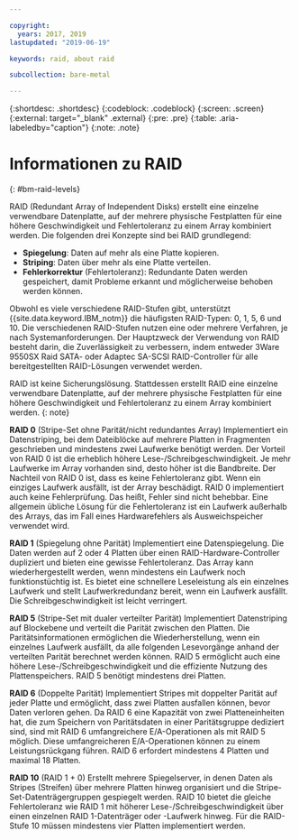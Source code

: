 ```yaml
---

copyright:
  years: 2017, 2019
lastupdated: "2019-06-19"

keywords: raid, about raid

subcollection: bare-metal

---
```


{:shortdesc: .shortdesc}
{:codeblock: .codeblock}
{:screen: .screen}
{:external: target="_blank" .external}
{:pre: .pre}
{:table: .aria-labeledby="caption"}
{:note: .note}


# Informationen zu RAID
{: #bm-raid-levels}

RAID (Redundant Array of Independent Disks) erstellt eine einzelne verwendbare Datenplatte, auf der mehrere physische Festplatten für eine höhere Geschwindigkeit und Fehlertoleranz zu einem Array kombiniert werden. Die folgenden drei Konzepte sind bei RAID grundlegend:
* **Spiegelung**: Daten auf mehr als eine Platte kopieren.
* **Striping**: Daten über mehr als eine Platte verteilen. 
* **Fehlerkorrektur** (Fehlertoleranz): Redundante Daten werden gespeichert, damit Probleme erkannt und möglicherweise behoben werden können.

Obwohl es viele verschiedene RAID-Stufen gibt, unterstützt {{site.data.keyword.IBM_notm}} die häufigsten RAID-Typen: 0, 1, 5, 6 und 10. Die verschiedenen RAID-Stufen nutzen eine oder mehrere Verfahren, je nach Systemanforderungen. Der Hauptzweck der Verwendung von RAID besteht darin, die Zuverlässigkeit zu verbessern, indem entweder 3Ware 9550SX Raid SATA- oder Adaptec SA-SCSI RAID-Controller für alle bereitgestellten RAID-Lösungen verwendet werden.

RAID ist keine Sicherungslösung. Stattdessen erstellt RAID eine einzelne verwendbare Datenplatte, auf der mehrere physische Festplatten für eine höhere Geschwindigkeit und Fehlertoleranz zu einem Array kombiniert werden.
{: note}

**RAID 0** (Stripe-Set ohne Parität/nicht redundantes Array) Implementiert ein Datenstriping, bei dem Dateiblöcke auf mehrere Platten in Fragmenten geschrieben und mindestens zwei Laufwerke benötigt werden. Der Vorteil von RAID 0 ist die erheblich höhere Lese-/Schreibgeschwindigkeit. Je mehr Laufwerke im Array vorhanden sind, desto höher ist die Bandbreite. Der Nachteil von RAID 0 ist, dass es keine Fehlertoleranz gibt. Wenn ein einziges Laufwerk ausfällt, ist der Array beschädigt. RAID 0 implementiert auch keine Fehlerprüfung. Das heißt, Fehler sind nicht behebbar. Eine allgemein übliche Lösung für die Fehlertoleranz ist ein Laufwerk außerhalb des Arrays, das im Fall eines Hardwarefehlers als Ausweichspeicher verwendet wird.

**RAID 1** (Spiegelung ohne Parität) Implementiert eine Datenspiegelung. Die Daten werden auf 2 oder 4 Platten über einen RAID-Hardware-Controller dupliziert und bieten eine gewisse Fehlertoleranz. Das Array kann wiederhergestellt werden, wenn mindestens ein Laufwerk noch funktionstüchtig ist. Es bietet eine schnellere Leseleistung als ein einzelnes Laufwerk und stellt Laufwerkredundanz bereit, wenn ein Laufwerk ausfällt. Die Schreibgeschwindigkeit ist leicht verringert.

**RAID 5** (Stripe-Set mit dualer verteilter Parität) Implementiert Datenstriping auf Blockebene und verteilt die Parität zwischen den Platten. Die Paritätsinformationen ermöglichen die Wiederherstellung, wenn ein einzelnes Laufwerk ausfällt, da alle folgenden Lesevorgänge anhand der verteilten Parität berechnet werden können. RAID 5 ermöglicht auch eine höhere Lese-/Schreibgeschwindigkeit und die effiziente Nutzung des Plattenspeichers. RAID 5 benötigt mindestens drei Platten.

**RAID 6** (Doppelte Parität) Implementiert Stripes mit doppelter Parität auf jeder Platte und ermöglicht, dass zwei Platten ausfallen können, bevor Daten verloren gehen. Da RAID 6 eine Kapazität von zwei Platteneinheiten hat, die zum Speichern von Paritätsdaten in einer Paritätsgruppe dediziert sind, sind mit RAID 6 umfangreichere E/A-Operationen als mit RAID 5 möglich. Diese umfangreicheren E/A-Operationen können zu einem Leistungsrückgang führen. RAID 6 erfordert mindestens 4 Platten und maximal 18 Platten.

**RAID 10** (RAID 1 + 0) Erstellt mehrere Spiegelserver, in denen Daten als Stripes (Streifen) über mehrere Platten hinweg organisiert und die Stripe-Set-Datenträgergruppen gespiegelt werden. RAID 10 bietet die gleiche Fehlertoleranz wie RAID 1 mit höherer Lese-/Schreibgeschwindigkeit über einen einzelnen RAID 1-Datenträger oder -Laufwerk hinweg. Für die RAID-Stufe 10 müssen mindestens vier Platten implementiert werden.

